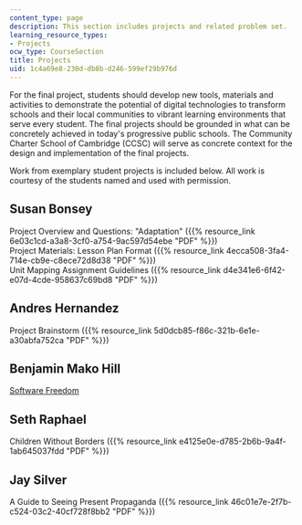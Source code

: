 ```yaml
---
content_type: page
description: This section includes projects and related problem set.
learning_resource_types:
- Projects
ocw_type: CourseSection
title: Projects
uid: 1c4a69e8-230d-db8b-d246-599ef29b976d
---
```


For the final project, students should develop new tools, materials and activities to demonstrate the potential of digital technologies to transform schools and their local communities to vibrant learning environments that serve every student. The final projects should be grounded in what can be concretely achieved in today's progressive public schools. The Community Charter School of Cambridge (CCSC) will serve as concrete context for the design and implementation of the final projects.

Work from exemplary student projects is included below. All work is courtesy of the students named and used with permission.

Susan Bonsey
------------

Project Overview and Questions: "Adaptation" ({{% resource_link 6e03c1cd-a3a8-3cf0-a754-9ac597d54ebe "PDF" %}})  
Project Materials: Lesson Plan Format ({{% resource_link 4ecca508-3fa4-714e-cb9e-c8ece72d8d38 "PDF" %}})  
Unit Mapping Assignment Guidelines ({{% resource_link d4e341e6-6f42-e07d-4cde-958637c69bd8 "PDF" %}})

Andres Hernandez
----------------

Project Brainstorm ({{% resource_link 5d0dcb85-f86c-321b-6e1e-a30abfa752ca "PDF" %}})

Benjamin Mako Hill
------------------

[Software Freedom](http://en.wikiversity.org/wiki/Software_Freedom)

Seth Raphael
------------

Children Without Borders ({{% resource_link e4125e0e-d785-2b6b-9a4f-1ab645037fdd "PDF" %}})

Jay Silver
----------

A Guide to Seeing Present Propaganda ({{% resource_link 46c01e7e-2f7b-c524-03c2-40cf728f8bb2 "PDF" %}})